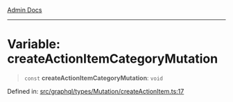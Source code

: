 [Admin Docs](/)

***

# Variable: createActionItemCategoryMutation

> `const` **createActionItemCategoryMutation**: `void`

Defined in: [src/graphql/types/Mutation/createActionItem.ts:17](https://github.com/NishantSinghhhhh/talawa-api/blob/f689e29732f10b6ae99c0bb4da8790277c8377f0/src/graphql/types/Mutation/createActionItem.ts#L17)

